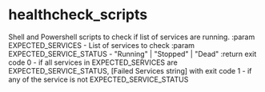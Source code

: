# healthcheck_scripts

Shell and Powershell scripts to check if list of services are running.
:param EXPECTED_SERVICES - List of services to check
:param EXPECTED_SERVICE_STATUS - "Running" | "Stopped" | "Dead"
:return 
  exit code 0 - if all services in EXPECTED_SERVICES are EXPECTED_SERVICE_STATUS, 
  [Failed Services string] with exit code 1 - if any of the service is not EXPECTED_SERVICE_STATUS
